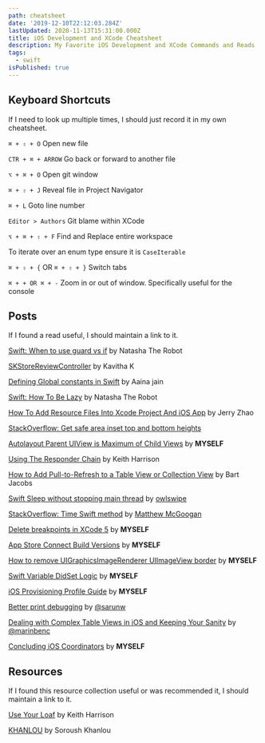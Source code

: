 ```yaml
---
path: cheatsheet
date: '2019-12-10T22:12:03.284Z'
lastUpdated: 2020-11-13T15:31:00.000Z
title: iOS Development and XCode Cheatsheet
description: My Favorite iOS Development and XCode Commands and Reads
tags:
  - swift
isPublished: true
---
```

## Keyboard Shortcuts
If I need to look up multiple times, I should just record it in my own cheatsheet.

`⌘ + ⇧ + O` Open new file

`CTR + ⌘ + ARROW` Go back or forward to another file

`⌥ + ⌘ + O` Open git window

`⌘ + ⇧ + J` Reveal file in Project Navigator

`⌘ + L` Goto line number

`Editor > Authors` Git blame within XCode

`⌥ + ⌘ + ⇧ + F` Find and Replace entire workspace

To iterate over an enum type ensure it is `CaseIterable`

`⌘ + ⇧ + {` OR `⌘ + ⇧ + }` Switch tabs

`⌘ + + OR ⌘ + -` Zoom in or out of window. Specifically useful for the console

## Posts
If I found a read useful, I should maintain a link to it.

[Swift: When to use guard vs if](https://www.natashatherobot.com/swift-when-to-use-guard-vs-if/) by Natasha The Robot

[SKStoreReviewController](https://medium.com/@kavithakumarasamy89/skstorereviewcontroller-apple-way-to-request-review-and-rating-inside-ios-app-in-ios-10-3-453a6f897e9d) by Kavitha K

[Defining Global constants in Swift](https://medium.com/swift-india/defining-global-constants-in-swift-a80d9e5cbd42) by Aaina jain

[Swift: How To Be Lazy](https://www.natashatherobot.com/swift-lazy/) by Natasha The Robot

[How To Add Resource Files Into Xcode Project And iOS App](https://www.dev2qa.com/how-to-add-resource-files-into-xcode-project-and-ios-app/) by Jerry Zhao

[StackOverflow: Get safe area inset top and bottom heights](https://stackoverflow.com/a/46831519/2228688)

[Autolayout Parent UIView is Maximum of Child Views](https://marcusmth.com/autolayout-parent-uiview-is-maximum-of-child-views/) by **MYSELF**

[Using The Responder Chain](https://useyourloaf.com/blog/using-the-responder-chain/) by Keith Harrison

[How to Add Pull-to-Refresh to a Table View or Collection View](https://cocoacasts.com/how-to-add-pull-to-refresh-to-a-table-view-or-collection-view) by Bart Jacobs

[Swift Sleep without stopping main thread](https://stackoverflow.com/a/38031138/2228688) by [owlswipe](https://stackoverflow.com/users/5700898/owlswipe)

[StackOverflow: Time Swift method](https://stackoverflow.com/a/2129884/2228688) by [Matthew McGoogan](https://stackoverflow.com/users/257639/matthew-mcgoogan)

[Delete breakpoints in XCode 5](https://marcusmth.com/delete-breakpoints-in-xcode-5/) by **MYSELF**

[App Store Connect Build Versions](https://marcusmth.com/app-store-connect-build-versions/) by **MYSELF**

[How to remove UIGraphicsImageRenderer UIImageView border](https://marcusmth.com/how-to-remove-uigraphicsimagerenderer-uiimageview-border/) by **MYSELF**

[Swift Variable DidSet Logic](https://marcusmth.com/swift-variable-didset-logic/) by **MYSELF**

[iOS Provisioning Profile Guide](https://marcusmth.com/ios-provisioning-profile-guide/) by **MYSELF**

[Better print debugging](https://sarunw.com/posts/better-print-debugging-with-xcode-breakpoints/) by [@sarunw](https://twitter.com/sarunw?s=20)

[Dealing with Complex Table Views in iOS and Keeping Your Sanity](https://medium.cobeisfresh.com/dealing-with-complex-table-views-in-ios-and-keeping-your-sanity-ff5fee1fbb83) by [@marinbenc](https://twitter.com/marinbenc?s=20)

[Concluding iOS Coordinators](https://marcusmth.com/concluding-ios-coordinators/) by **MYSELF**

## Resources
If I found this resource collection useful or was recommended it, I should maintain a link to it.

[Use Your Loaf](https://useyourloaf.com/) by Keith Harrison

[KHANLOU](http://khanlou.com/) by Soroush Khanlou
